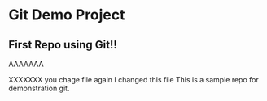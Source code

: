 # Git Demo Project
## First Repo using Git!!

AAAAAAA

XXXXXXX
you chage file again
I changed this file
This is a sample repo for demonstration git.
